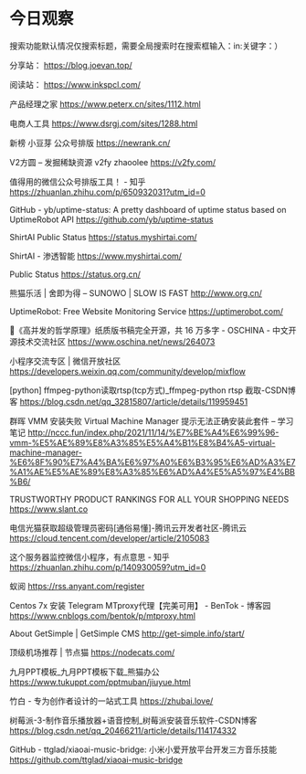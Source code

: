 # 今日观察

搜索功能默认情况仅搜索标题，需要全局搜索时在搜索框输入：in:关键字：）  

分享站： https://blog.joevan.top/  

阅读站： https://www.inkspcl.com/  

产品经理之家  https://www.peterx.cn/sites/1112.html    

电商人工具  https://www.dsrgj.com/sites/1288.html    

新榜 小豆芽 公众号排版  https://newrank.cn/    

V2方圆 – 发掘稀缺资源 v2fy zhaoolee  https://v2fy.com/  

值得用的微信公众号排版工具！ - 知乎  https://zhuanlan.zhihu.com/p/650932031?utm_id=0  

GitHub - yb/uptime-status: A pretty dashboard of uptime status based on UptimeRobot API  https://github.com/yb/uptime-status  

ShirtAI Public Status  https://status.myshirtai.com/  

ShirtAI - 渗透智能  https://www.myshirtai.com/  

Public Status  https://status.org.cn/  

熊猫乐活 | 舍即为得 – SUNOWO | SLOW IS FAST  http://www.org.cn/  

UptimeRobot: Free Website Monitoring Service  https://uptimerobot.com/  

📙《高并发的哲学原理》纸质版书稿完全开源，共 16 万多字 - OSCHINA - 中文开源技术交流社区  https://www.oschina.net/news/264073  

小程序交流专区 | 微信开放社区  https://developers.weixin.qq.com/community/develop/mixflow  

[python] ffmpeg-python读取rtsp(tcp方式)_ffmpeg-python rtsp 截取-CSDN博客  https://blog.csdn.net/qq_32815807/article/details/119959451  

群晖 VMM 安装失败 Virtual Machine Manager 提示无法正确安装此套件 – 学习笔记  http://nccc.fun/index.php/2021/11/14/%E7%BE%A4%E6%99%96-vmm-%E5%AE%89%E8%A3%85%E5%A4%B1%E8%B4%A5-virtual-machine-manager-%E6%8F%90%E7%A4%BA%E6%97%A0%E6%B3%95%E6%AD%A3%E7%A1%AE%E5%AE%89%E8%A3%85%E6%AD%A4%E5%A5%97%E4%BB%B6/  

TRUSTWORTHY PRODUCT RANKINGS FOR ALL YOUR SHOPPING NEEDS  https://www.slant.co    

电信光猫获取超级管理员密码[通俗易懂]-腾讯云开发者社区-腾讯云  https://cloud.tencent.com/developer/article/2105083  

这个服务器监控微信小程序，有点意思 - 知乎  https://zhuanlan.zhihu.com/p/140930059?utm_id=0  

蚁阅  https://rss.anyant.com/register  

Centos 7x 安装 Telegram MTproxy代理【完美可用】 - BenTok - 博客园  https://www.cnblogs.com/bentok/p/mtproxy.html  

About GetSimple | GetSimple CMS  http://get-simple.info/start/  

顶级机场推荐 | 节点猫  https://nodecats.com/  

九月PPT模板_九月PPT模板下载_熊猫办公  https://www.tukuppt.com/pptmuban/jiuyue.html  

竹白 - 专为创作者设计的一站式工具  https://zhubai.love/  

树莓派-3-制作音乐播放器+语音控制_树莓派安装音乐软件-CSDN博客  https://blog.csdn.net/qq_20466211/article/details/114174332  

GitHub - ttglad/xiaoai-music-bridge: 小米小爱开放平台开发三方音乐技能  https://github.com/ttglad/xiaoai-music-bridge  
